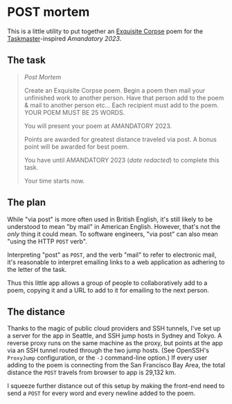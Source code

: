 # POST mortem

This is a little utility to put together an [Exquisite Corpse][1] poem for the
[Taskmaster][2]-inspired _Amandatory 2023_.

[1]: https://en.wikipedia.org/wiki/Exquisite_corpse
[2]: https://en.wikipedia.org/wiki/Taskmaster_(TV_series)

## The task

> _Post Mortem_
>
> Create an Exquisite Corpse poem.
> Begin a poem then mail your unfinished work to another person.
> Have that person add to the poem & mail to another person etc... Each recipient
> must add to the poem. YOUR POEM MUST BE 25 WORDS.
>
> You will present your poem at AMANDATORY 2023.
>
> Points are awarded for greatest distance traveled via post. A bonus point will be
> awarded for best poem.
>
> You have until AMANDATORY 2023 (_date redacted_) to complete this task.
>
> Your time starts now.

## The plan

While "via post" is more often used in British English, it's still likely to be
understood to mean "by mail" in American English. However, that's not the
_only_ thing it could mean. To software engineers, "via post" can also mean
"using the HTTP `POST` verb".

Interpreting "post" as `POST`, and the verb "mail" to refer to electronic mail,
it's reasonable to interpret emailing links to a web application as adhering to
the letter of the task.

Thus this little app allows a group of people to collaboratively add to a poem,
copying it and a URL to add to it for emailing to the next person.

## The distance

Thanks to the magic of public cloud providers and SSH tunnels, I've set up a
server for the app in Seattle, and SSH jump hosts in Sydney and Tokyo. A
reverse proxy runs on the same machine as the proxy, but points at the app via
an SSH tunnel routed through the two jump hosts. (See OpenSSH's `ProxyJump`
configuration, or the `-J` command-line option.) If every user adding to the
poem is connecting from the San Francisco Bay Area, the total distance the
`POST` travels from browser to app is 29,132 km.

I squeeze further distance out of this setup by making the front-end need to
send a `POST` for every word and every newline added to the poem.
